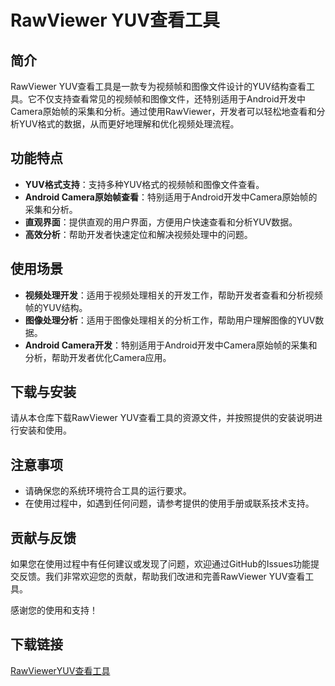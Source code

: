 # RawViewer YUV查看工具

## 简介
RawViewer YUV查看工具是一款专为视频帧和图像文件设计的YUV结构查看工具。它不仅支持查看常见的视频帧和图像文件，还特别适用于Android开发中Camera原始帧的采集和分析。通过使用RawViewer，开发者可以轻松地查看和分析YUV格式的数据，从而更好地理解和优化视频处理流程。

## 功能特点
- **YUV格式支持**：支持多种YUV格式的视频帧和图像文件查看。
- **Android Camera原始帧查看**：特别适用于Android开发中Camera原始帧的采集和分析。
- **直观界面**：提供直观的用户界面，方便用户快速查看和分析YUV数据。
- **高效分析**：帮助开发者快速定位和解决视频处理中的问题。

## 使用场景
- **视频处理开发**：适用于视频处理相关的开发工作，帮助开发者查看和分析视频帧的YUV结构。
- **图像处理分析**：适用于图像处理相关的分析工作，帮助用户理解图像的YUV数据。
- **Android Camera开发**：特别适用于Android开发中Camera原始帧的采集和分析，帮助开发者优化Camera应用。

## 下载与安装
请从本仓库下载RawViewer YUV查看工具的资源文件，并按照提供的安装说明进行安装和使用。

## 注意事项
- 请确保您的系统环境符合工具的运行要求。
- 在使用过程中，如遇到任何问题，请参考提供的使用手册或联系技术支持。

## 贡献与反馈
如果您在使用过程中有任何建议或发现了问题，欢迎通过GitHub的Issues功能提交反馈。我们非常欢迎您的贡献，帮助我们改进和完善RawViewer YUV查看工具。

感谢您的使用和支持！

## 下载链接

[RawViewerYUV查看工具](https://pan.quark.cn/s/a337cc573c15)